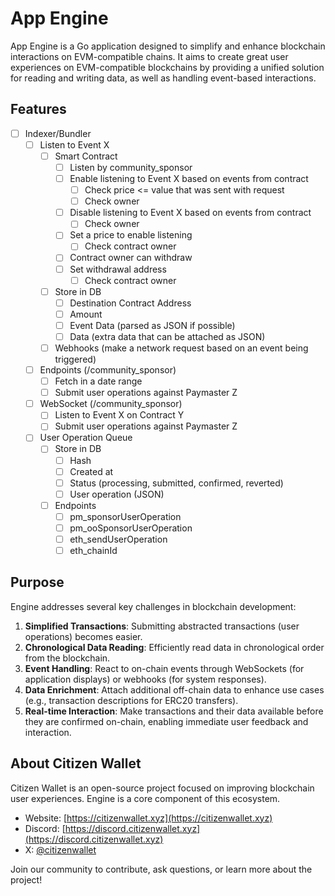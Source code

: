 # App Engine

App Engine is a Go application designed to simplify and enhance blockchain interactions on EVM-compatible chains. It aims to create great user experiences on EVM-compatible blockchains by providing a unified solution for reading and writing data, as well as handling event-based interactions.

## Features

- [ ] Indexer/Bundler
  - [ ] Listen to Event X
    - [ ] Smart Contract
      - [ ] Listen by community_sponsor
      - [ ] Enable listening to Event X based on events from contract
        - [ ] Check price <= value that was sent with request
        - [ ] Check owner
      - [ ] Disable listening to Event X based on events from contract
        - [ ] Check owner
      - [ ] Set a price to enable listening
        - [ ] Check contract owner
      - [ ] Contract owner can withdraw
      - [ ] Set withdrawal address
        - [ ] Check contract owner
    - [ ] Store in DB
      - [ ] Destination Contract Address
      - [ ] Amount
      - [ ] Event Data (parsed as JSON if possible)
      - [ ] Data (extra data that can be attached as JSON)
    - [ ] Webhooks (make a network request based on an event being triggered)
  - [ ] Endpoints (/community_sponsor)
    - [ ] Fetch in a date range
    - [ ] Submit user operations against Paymaster Z
  - [ ] WebSocket (/community_sponsor)
    - [ ] Listen to Event X on Contract Y
    - [ ] Submit user operations against Paymaster Z
  - [ ] User Operation Queue
    - [ ] Store in DB
      - [ ] Hash
      - [ ] Created at
      - [ ] Status (processing, submitted, confirmed, reverted)
      - [ ] User operation (JSON)
    - [ ] Endpoints
      - [ ] pm_sponsorUserOperation
      - [ ] pm_ooSponsorUserOperation
      - [ ] eth_sendUserOperation
      - [ ] eth_chainId

## Purpose

Engine addresses several key challenges in blockchain development:

1. **Simplified Transactions**: Submitting abstracted transactions (user operations) becomes easier.
2. **Chronological Data Reading**: Efficiently read data in chronological order from the blockchain.
3. **Event Handling**: React to on-chain events through WebSockets (for application displays) or webhooks (for system responses).
4. **Data Enrichment**: Attach additional off-chain data to enhance use cases (e.g., transaction descriptions for ERC20 transfers).
5. **Real-time Interaction**: Make transactions and their data available before they are confirmed on-chain, enabling immediate user feedback and interaction.

## About Citizen Wallet

Citizen Wallet is an open-source project focused on improving blockchain user experiences. Engine is a core component of this ecosystem.

- Website: [https://citizenwallet.xyz](https://citizenwallet.xyz)
- Discord: [https://discord.citizenwallet.xyz](https://discord.citizenwallet.xyz)
- X: [@citizenwallet](https://x.com/citizenwallet)

Join our community to contribute, ask questions, or learn more about the project!
